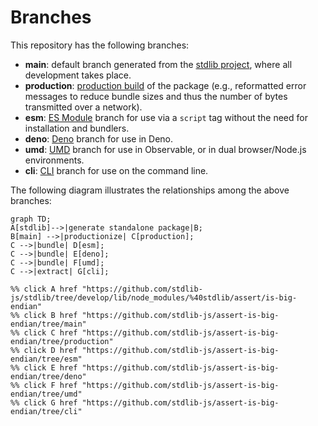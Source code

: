 <!--

@license Apache-2.0

Copyright (c) 2023 The Stdlib Authors.

Licensed under the Apache License, Version 2.0 (the "License");
you may not use this file except in compliance with the License.
You may obtain a copy of the License at

    http://www.apache.org/licenses/LICENSE-2.0

Unless required by applicable law or agreed to in writing, software
distributed under the License is distributed on an "AS IS" BASIS,
WITHOUT WARRANTIES OR CONDITIONS OF ANY KIND, either express or implied.
See the License for the specific language governing permissions and
limitations under the License.

-->

# Branches

This repository has the following branches:

-   **main**: default branch generated from the [stdlib project][stdlib-url], where all development takes place.
-   **production**: [production build][production-url] of the package (e.g., reformatted error messages to reduce bundle sizes and thus the number of bytes transmitted over a network).
-   **esm**: [ES Module][esm-url] branch for use via a `script` tag without the need for installation and bundlers.
-   **deno**: [Deno][deno-url] branch for use in Deno.
-   **umd**: [UMD][umd-url] branch for use in Observable, or in dual browser/Node.js environments.
-   **cli**: [CLI][cli-url] branch for use on the command line.

The following diagram illustrates the relationships among the above branches:

```mermaid
graph TD;
A[stdlib]-->|generate standalone package|B;
B[main] -->|productionize| C[production];
C -->|bundle| D[esm];
C -->|bundle| E[deno];
C -->|bundle| F[umd];
C -->|extract| G[cli];

%% click A href "https://github.com/stdlib-js/stdlib/tree/develop/lib/node_modules/%40stdlib/assert/is-big-endian"
%% click B href "https://github.com/stdlib-js/assert-is-big-endian/tree/main"
%% click C href "https://github.com/stdlib-js/assert-is-big-endian/tree/production"
%% click D href "https://github.com/stdlib-js/assert-is-big-endian/tree/esm"
%% click E href "https://github.com/stdlib-js/assert-is-big-endian/tree/deno"
%% click F href "https://github.com/stdlib-js/assert-is-big-endian/tree/umd"
%% click G href "https://github.com/stdlib-js/assert-is-big-endian/tree/cli"
```

[stdlib-url]: https://github.com/stdlib-js/stdlib/tree/develop/lib/node_modules/%40stdlib/assert/is-big-endian
[production-url]: https://github.com/stdlib-js/assert-is-big-endian/tree/production
[deno-url]: https://github.com/stdlib-js/assert-is-big-endian/tree/deno
[umd-url]: https://github.com/stdlib-js/assert-is-big-endian/tree/umd
[esm-url]: https://github.com/stdlib-js/assert-is-big-endian/tree/esm
[cli-url]: https://github.com/stdlib-js/assert-is-big-endian/tree/cli